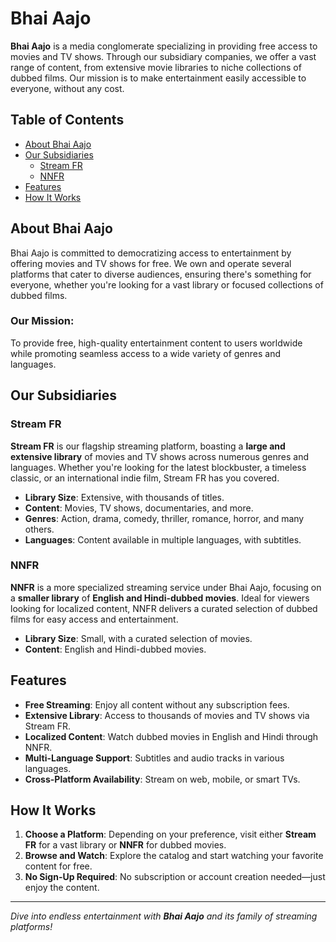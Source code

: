 # Bhai Aajo

**Bhai Aajo** is a media conglomerate specializing in providing free access to movies and TV shows. Through our subsidiary companies, we offer a vast range of content, from extensive movie libraries to niche collections of dubbed films. Our mission is to make entertainment easily accessible to everyone, without any cost.

## Table of Contents
- [About Bhai Aajo](#about-bhai-aajo)
- [Our Subsidiaries](#our-subsidiaries)
  - [Stream FR](#stream-fr)
  - [NNFR](#nnfr)
- [Features](#features)
- [How It Works](#how-it-works)

## About Bhai Aajo

Bhai Aajo is committed to democratizing access to entertainment by offering movies and TV shows for free. We own and operate several platforms that cater to diverse audiences, ensuring there's something for everyone, whether you're looking for a vast library or focused collections of dubbed films. 

### Our Mission:
To provide free, high-quality entertainment content to users worldwide while promoting seamless access to a wide variety of genres and languages.

## Our Subsidiaries

### Stream FR
**Stream FR** is our flagship streaming platform, boasting a **large and extensive library** of movies and TV shows across numerous genres and languages. Whether you're looking for the latest blockbuster, a timeless classic, or an international indie film, Stream FR has you covered.

- **Library Size**: Extensive, with thousands of titles.
- **Content**: Movies, TV shows, documentaries, and more.
- **Genres**: Action, drama, comedy, thriller, romance, horror, and many others.
- **Languages**: Content available in multiple languages, with subtitles.

### NNFR
**NNFR** is a more specialized streaming service under Bhai Aajo, focusing on a **smaller library** of **English and Hindi-dubbed movies**. Ideal for viewers looking for localized content, NNFR delivers a curated selection of dubbed films for easy access and entertainment.

- **Library Size**: Small, with a curated selection of movies.
- **Content**: English and Hindi-dubbed movies.
  
## Features
- **Free Streaming**: Enjoy all content without any subscription fees.
- **Extensive Library**: Access to thousands of movies and TV shows via Stream FR.
- **Localized Content**: Watch dubbed movies in English and Hindi through NNFR.
- **Multi-Language Support**: Subtitles and audio tracks in various languages.
- **Cross-Platform Availability**: Stream on web, mobile, or smart TVs.
  
## How It Works
1. **Choose a Platform**: Depending on your preference, visit either **Stream FR** for a vast library or **NNFR** for dubbed movies.
2. **Browse and Watch**: Explore the catalog and start watching your favorite content for free.
3. **No Sign-Up Required**: No subscription or account creation needed—just enjoy the content.
---
*Dive into endless entertainment with **Bhai Aajo** and its family of streaming platforms!*






